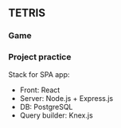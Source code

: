 ## TETRIS
### Game
### Project practice

 
Stack for SPA app:

- Front: React
- Server: Node.js + Express.js
- DB: PostgreSQL
- Query builder: Knex.js
